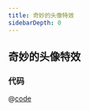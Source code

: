 ```yaml
---
title: 奇妙的头像特效
sidebarDepth: 0
---
```


## 奇妙的头像特效

<css04 />

### 代码

@[code](../.vuepress/components/css04.vue)